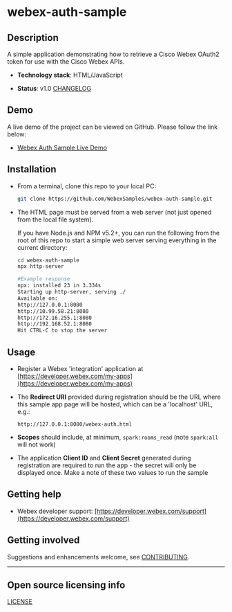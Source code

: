 # webex-auth-sample

## Description

A simple application demonstrating how to retrieve a Cisco Webex OAuth2 token for use with the Cisco Webex APIs.

  - **Technology stack**: HTML/JavaScript

  - **Status**:  v1.0 [CHANGELOG](CHANGELOG.md)

## Demo

A live demo of the project can be viewed on GitHub. Please follow the link below:

- [Webex Auth Sample Live Demo](https://webexsamples.github.io/webex-auth-sample/webex-auth.html)

## Installation

* From a terminal, clone this repo to your local PC:

    ```bash
    git clone https://github.com/WebexSamples/webex-auth-sample.git
    ```

* The HTML page must be served from a web server (not just opened from the local file system).  

    If you have Node.js and NPM v5.2+, you can run the following from the root of this repo to start a simple web server serving everything in the current directory:

    ```bash
    cd webex-auth-sample
    npx http-server
    ```

    ```bash
    #Example response
    npx: installed 23 in 3.334s
    Starting up http-server, serving ./
    Available on:
    http://127.0.0.1:8080
    http://10.99.58.21:8080
    http://172.16.255.1:8080
    http://192.168.52.1:8080
    Hit CTRL-C to stop the server
    ```

## Usage

- Register a Webex 'integration' application at [https://developer.webex.com/my-apps](https://developer.webex.com/my-apps)

- The **Redirect URI** provided during registration should be the URL where this sample app page will be hosted, which can be a 'localhost' URL, e.g.:

    ```
    http://127.0.0.1:8080/webex-auth.html
    ```

- **Scopes** should include, at minimum, `spark:rooms_read` (note `spark:all` will not work)

- The application **Client ID** and **Client Secret** generated during registration are required to run the app - the secret will only be displayed once.  Make a note of these two values to run the sample

## Getting help

* Webex developer support: [https://developer.webex.com/support](https://developer.webex.com/support)

## Getting involved

Suggestions and enhancements welcome, see [CONTRIBUTING](CONTRIBUTING.md).

----

## Open source licensing info
[LICENSE](LICENSE)
